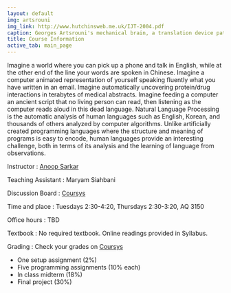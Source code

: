 ```yaml
---
layout: default
img: artsrouni
img_link: http://www.hutchinsweb.me.uk/IJT-2004.pdf
caption: Georges Artsrouni's mechanical brain, a translation device patented in 1933 in France.
title: Course Information
active_tab: main_page 
---
```


Imagine a world where you can pick up a phone and talk in English,
while at the other end of the line your words are spoken in Chinese.
Imagine a computer animated representation of yourself speaking
fluently what you have written in an email. Imagine automatically
uncovering protein/drug interactions in terabytes of medical
abstracts. Imagine feeding a computer an ancient script that no
living person can read, then listening as the computer reads aloud
in this dead language. Natural Language Processing is the automatic
analysis of human languages such as English, Korean, and thousands
of others analyzed by computer algorithms. Unlike artificially
created programming languages where the structure and meaning of
programs is easy to encode, human languages provide an interesting
challenge, both in terms of its analysis and the learning of language
from observations.

Instructor
: [Anoop Sarkar](http://www.cs.sfu.edu/~anoop/) 

Teaching Assistant
: Maryam Siahbani

Discussion Board
: [Coursys](https://courses.cs.sfu.ca/)

Time and place
: Tuesdays 2:30-4:20, Thursdays 2:30-3:20, AQ 3150

Office hours
: TBD

Textbook
: No required textbook. Online readings provided in Syllabus.

Grading
: Check your grades on [Coursys](https://courses.cs.sfu.ca)

* One setup assignment (2%)
* Five programming assignments (10% each)
* In class midterm (18%)
* Final project (30%)

